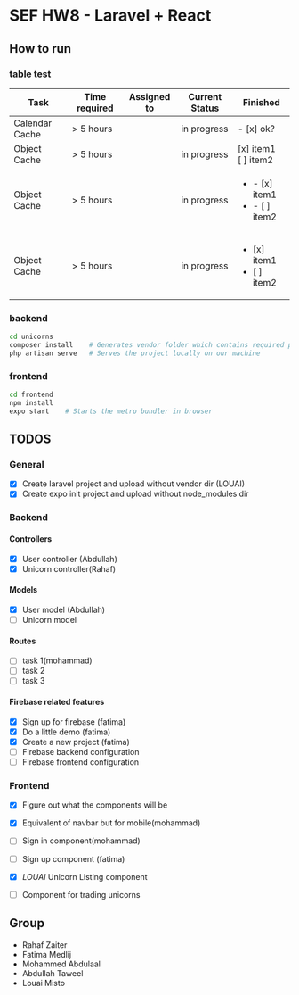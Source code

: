 # SEF HW8 - Laravel + React

## How to run

### table test
| Task           | Time required | Assigned to   | Current Status | Finished |
|----------------|---------------|---------------|----------------|-----------|
| Calendar Cache | > 5 hours  |  | in progress | - [x] ok?
| Object Cache   | > 5 hours  |  | in progress | [x] item1<br/>[ ] item2
| Object Cache   | > 5 hours  |  | in progress | <ul><li>- [x] item1</li><li>- [ ] item2</li></ul>
| Object Cache   | > 5 hours  |  | in progress | <ul><li>[x] item1</li><li>[ ] item2</li></ul>

### backend
``` sh
cd unicorns
composer install    # Generates vendor folder which contains required packages
php artisan serve   # Serves the project locally on our machine
```
### frontend
``` sh
cd frontend
npm install  
expo start    # Starts the metro bundler in browser
```

## TODOS
### General
- [x] Create laravel project and upload without vendor dir (LOUAI)
- [x] Create expo init project and upload without node_modules dir
### Backend
#### Controllers
- [x] User controller (Abdullah)
- [x] Unicorn controller(Rahaf)
#### Models
- [x] User model (Abdullah)
- [ ] Unicorn model
#### Routes
- [ ] task 1(mohammad)
- [ ] task 2
- [ ] task 3
#### Firebase related features
- [x] Sign up for firebase (fatima)
- [x] Do a little demo (fatima)
- [x] Create a new project (fatima)
- [ ] Firebase backend configuration
- [ ] Firebase frontend configuration
### Frontend
- [x] Figure out what the components will be
- [x] Equivalent of navbar but for mobile(mohammad)
- [ ] Sign in component(mohammad)
- [ ] Sign up component (fatima)
- [x] *LOUAI* Unicorn Listing component
- [ ] Component for trading unicorns


## Group
- Rahaf Zaiter
- Fatima Medlij
- Mohammed Abdulaal
- Abdullah Taweel
- Louai Misto
